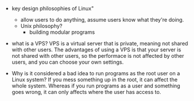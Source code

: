 - key design philosophies of Linux"
	- allow users to do anything, assume users know what they're doing.
	- Unix philosophy?
		- building modular programs

- what is a VPS?
VPS is a virtual server that is private, meaning not shared with other users. The advantages of using a VPS is that your server is not shared with other users, so the performace is not affected by other users, and you can choose your own settings.

- Why is it considered a bad idea to run programs as the root user on a Linux system?
If you mess something up in the root, it can affect the whole system. Whereas if you run programs as a user and something goes wrong, it can only affects where the user has access to.